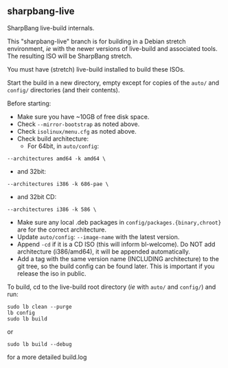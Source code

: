 ## sharpbang-live
SharpBang live-build internals.

This "sharpbang-live" branch is for building in a Debian stretch environment,
*ie* with the newer versions of live-build and associated tools.
The resulting ISO will be SharpBang stretch.

You must have (stretch) live-build installed to build these ISOs.

Start the build in a new directory, empty except for copies of
the `auto/` and `config/` directories (and their contents).

Before starting:
* Make sure you have ~10GB of free disk space.
* Check `--mirror-bootstrap` as noted above.
* Check `isolinux/menu.cfg` as noted above.
* Check build architecture:
   * For 64bit, in `auto/config`:
```
--architectures amd64 -k amd64 \
```
   * and 32bit:
```
--architectures i386 -k 686-pae \
```
   * and 32bit CD:
```
--architectures i386 -k 586 \
```
* Make sure any local .deb packages in `config/packages.{binary,chroot}` are for the correct architecture.
* Update `auto/config`: `--image-name` with the latest version.
* Append `-cd` if it is a CD ISO (this will inform bl-welcome). Do NOT add architecture (i386/amd64), it will be appended automatically.
* Add a tag with the same version name (INCLUDING architecture)
to the git tree, so the build config can be found later. This is important if you release the iso in public.

To build, cd to the live-build root directory (*ie* with `auto/` and `config/`)
 and run:
```
sudo lb clean --purge
lb config
sudo lb build
```
or
```
sudo lb build --debug
```
for a more detailed build.log
